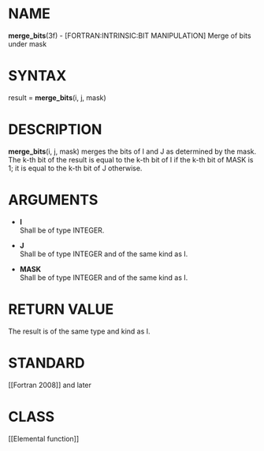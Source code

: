 # NAME

**merge\_bits**(3f) - \[FORTRAN:INTRINSIC:BIT MANIPULATION\] Merge of
bits under mask

# SYNTAX

result = **merge\_bits**(i, j, mask)

# DESCRIPTION

**merge\_bits**(i, j, mask) merges the bits of I and J as determined by
the mask. The k-th bit of the result is equal to the k-th bit of I if
the k-th bit of MASK is 1; it is equal to the k-th bit of J otherwise.

# ARGUMENTS

  - **I**  
    Shall be of type INTEGER.

  - **J**  
    Shall be of type INTEGER and of the same kind as I.

  - **MASK**  
    Shall be of type INTEGER and of the same kind as I.

# RETURN VALUE

The result is of the same type and kind as I.

# STANDARD

\[\[Fortran 2008\]\] and later

# CLASS

\[\[Elemental function\]\]

